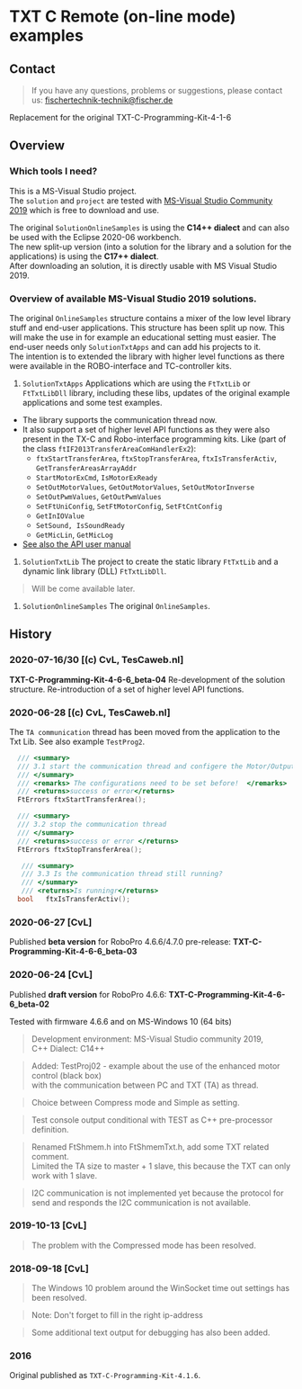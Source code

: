 # TXT C Remote (on-line mode) examples

## Contact 
> If you have any questions, problems or suggestions, please contact us: fischertechnik-technik@fischer.de

Replacement for the original TXT-C-Programming-Kit-4-1-6

## Overview

### Which tools I need?
This is a MS-Visual Studio project. <br/>
The `solution` and `project` are tested with 
[MS-Visual Studio Community 2019](https://visualstudio.microsoft.com/vs/community/) 
which is free to download and use.<br/>

The original ```SolutionOnlineSamples``` is using the **C14++ dialect** and can also be used with the Eclipse 2020-06 workbench.<br/> 
The new split-up version (into a solution for the library and a solution for the applications) is using the **C17++ dialect**.<br/>
After downloading an solution, it is directly usable with MS Visual Studio 2019.<br/>

### Overview of available MS-Visual Studio 2019 solutions.
The original ```OnlineSamples``` structure contains a mixer of the low level library stuff and end-user applications. This structure has been split up now. This will make the use in for example an educational setting must easier. The end-user needs only ```SolutionTxtApps``` and can add his projects to it.<br/>
The intention is to extended the library  with higher level functions as there were available in the ROBO-interface and TC-controller kits. 

1. ```SolutionTxtApps```
  Applications which are using the ```FtTxtLib``` or ```FtTxtLibDll``` library, including these libs, updates of the original example applications and some test examples.<br/> 
  - The library supports the communication thread now.
  - It also support a set of higher level API functions as they were also present in the TX-C and Robo-interface programming kits. Like (part of the class ```ftIF2013TransferAreaComHandlerEx2```):
    - ```ftxStartTransferArea```, ```ftxStopTransferArea```, ```ftxIsTransferActiv```, ```GetTransferAreasArrayAddr```
    - ```StartMotorExCmd```,  ```IsMotorExReady```
    - ```SetOutMotorValues```, ```GetOutMotorValues```, ```SetOutMotorInverse```
    - ```SetOutPwmValues```, ```GetOutPwmValues```
    - ```SetFtUniConfig```, ```SetFtMotorConfig```, ```SetFtCntConfig```
    - ```GetInIOValue```
    - ```SetSound, IsSoundReady```
    - ```GetMicLin```, ```GetMicLog```
  - [See also the API user manual](./SolutionTxtLib/API-user-manual/0-Start-remote-TXT-API(FtTxtLib-FtTxtLibDll).md)   
1. ```SolutionTxtLib```
  The project to create the static library ```FtTxtLib```  and a dynamic link library (DLL) ```FtTxtLibDll```. <br/>
>  Will be come available later. 

1. ```SolutionOnlineSamples```
    The original ```OnlineSamples```.
    

## History
### 2020-07-16/30 [(c) CvL, TesCaweb.nl]
**TXT-C-Programming-Kit-4-6-6_beta-04**
Re-development of the solution structure.
Re-introduction of a set of higher level API functions. 
  
### 2020-06-28 [(c) CvL, TesCaweb.nl]
The `TA communication` thread has been moved from the application to the Txt Lib.
See also example `TestProg2`.
``` C
  /// <summary>
  /// 3.1 start the communication thread and configere the Motor/Outputs, Inputs and Counters.
  /// </summary>
  /// <remarks> The configurations need to be set before!  </remarks>
  /// <returns>success or error</returns>
  FtErrors ftxStartTransferArea();

  /// <summary>
  /// 3.2 stop the communication thread
  /// </summary>
  /// <returns>success or error </returns>
  FtErrors ftxStopTransferArea();

   /// <summary>
   /// 3.3 Is the communication thread still running?
   /// </summary>
   /// <returns>Is runningr</returns>
  bool   ftxIsTransferActiv();
```
### 2020-06-27 [CvL]
Published **beta version** for RoboPro 4.6.6/4.7.0 pre-release: 
**TXT-C-Programming-Kit-4-6-6_beta-03**

### 2020-06-24 [CvL]
Published  **draft version** for RoboPro 4.6.6: 
**TXT-C-Programming-Kit-4-6-6_beta-02**

Tested with firmware 4.6.6 and on MS-Windows 10 (64 bits)

> Development environment: MS-Visual Studio community 2019,<br/>
  C++ Dialect: C14++

> Added: TestProj02 - example about the use of the enhanced motor control (black box)<br/>
  with the communication between PC and TXT (TA) as thread.
  
> Choice between Compress mode and Simple as setting.<br/>
  
> Test console output conditional with TEST as C++ pre-processor definition. 

> Renamed FtShmem.h into FtShmemTxt.h, add some TXT related comment.<br/>
  Limited the TA size to master + 1 slave, this because the TXT can only work with 1 slave.
  
> I2C communication is not implemented yet because the protocol for send and responds the I2C communication is not available.

### 2019-10-13 [CvL]

> The problem  with the Compressed mode has been resolved.

### 2018-09-18 [CvL]

> The Windows 10 problem around the WinSocket time out settings has been resolved.  

> Note: Don't forget to fill in the right ip-address

> Some additional text output for debugging has also been added.
> 
### 2016 
Original published as `TXT-C-Programming-Kit-4.1.6`. 



